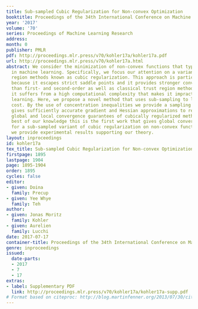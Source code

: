 ```yaml
---
title: Sub-sampled Cubic Regularization for Non-convex Optimization
booktitle: Proceedings of the 34th International Conference on Machine Learning
year: '2017'
volume: '70'
series: Proceedings of Machine Learning Research
address: 
month: 0
publisher: PMLR
pdf: http://proceedings.mlr.press/v70/kohler17a/kohler17a.pdf
url: http://proceedings.mlr.press/v70/kohler17a.html
abstract: We consider the minimization of non-convex functions that typically arise
  in machine learning. Specifically, we focus our attention on a variant of trust
  region methods known as cubic regularization. This approach is particularly attractive
  because it escapes strict saddle points and it provides stronger convergence guarantees
  than first- and second-order as well as classical trust region methods. However,
  it suffers from a high computational complexity that makes it impractical for large-scale
  learning. Here, we propose a novel method that uses sub-sampling to lower this computational
  cost. By the use of concentration inequalities we provide a sampling scheme that
  gives sufficiently accurate gradient and Hessian approximations to retain the strong
  global and local convergence guarantees of cubically regularized methods. To the
  best of our knowledge this is the first work that gives global convergence guarantees
  for a sub-sampled variant of cubic regularization on non-convex functions. Furthermore,
  we provide experimental results supporting our theory.
layout: inproceedings
id: kohler17a
tex_title: Sub-sampled Cubic Regularization for Non-convex Optimization
firstpage: 1895
lastpage: 1904
page: 1895-1904
order: 1895
cycles: false
editor:
- given: Doina
  family: Precup
- given: Yee Whye
  family: Teh
author:
- given: Jonas Moritz
  family: Kohler
- given: Aurelien
  family: Lucchi
date: 2017-07-17
container-title: Proceedings of the 34th International Conference on Machine Learning
genre: inproceedings
issued:
  date-parts:
  - 2017
  - 7
  - 17
extras:
- label: Supplementary PDF
  link: http://proceedings.mlr.press/v70/kohler17a/kohler17a-supp.pdf
# Format based on citeproc: http://blog.martinfenner.org/2013/07/30/citeproc-yaml-for-bibliographies/
---
```

